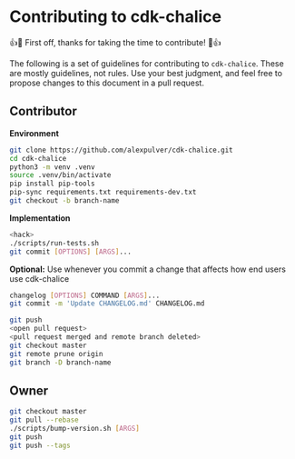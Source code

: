# Contributing to cdk-chalice

:+1::tada: First off, thanks for taking the time to contribute! :tada::+1:

The following is a set of guidelines for contributing to `cdk-chalice`. These are mostly guidelines, not rules. Use your best judgment, and feel free to propose changes to this document in a pull request.

## Contributor

**Environment**
```bash
git clone https://github.com/alexpulver/cdk-chalice.git
cd cdk-chalice
python3 -m venv .venv
source .venv/bin/activate
pip install pip-tools
pip-sync requirements.txt requirements-dev.txt
git checkout -b branch-name
```

**Implementation**

```bash
<hack>
./scripts/run-tests.sh
git commit [OPTIONS] [ARGS]...
```

**Optional:** Use whenever you commit a change that affects how end users use cdk-chalice
```bash
changelog [OPTIONS] COMMAND [ARGS]...
git commit -m 'Update CHANGELOG.md' CHANGELOG.md
```

```bash
git push
<open pull request>
<pull request merged and remote branch deleted>
git checkout master
git remote prune origin
git branch -D branch-name
```

## Owner

``` bash
git checkout master
git pull --rebase
./scripts/bump-version.sh [ARGS]
git push
git push --tags
```
